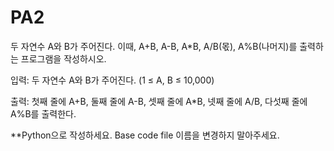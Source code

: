 # PA2

두 자연수 A와 B가 주어진다. 이때, A+B, A-B, A*B, A/B(몫), A%B(나머지)를 출력하는 프로그램을 작성하시오. 


입력: 두 자연수 A와 B가 주어진다. (1 ≤ A, B ≤ 10,000)


출력: 첫째 줄에 A+B, 둘째 줄에 A-B, 셋째 줄에 A*B, 넷째 줄에 A/B, 다섯째 줄에 A%B를 출력한다.


**Python으로 작성하세요. Base code file 이름을 변경하지 말아주세요.
